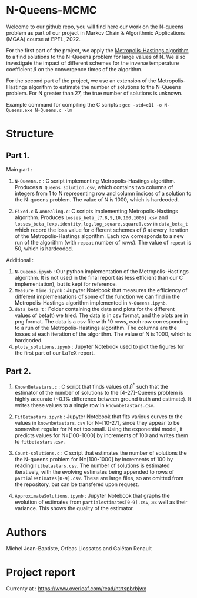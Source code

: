 # N-Queens-MCMC

Welcome to our github repo, you will find here our work on the N-queens problem as part of our project in Markov Chain & Algorithmic Applications (MCAA) course at EPFL, 2022. 

For the first part of the project, we apply the [Metropolis-Hastings algorithm](https://en.wikipedia.org/wiki/Metropolis%E2%80%93Hastings_algorithm) to a find solutions to the N-Queens problem for large values of N. We also investigate the impact of different schemes for the inverse temperature coefficient $\beta$ on the convergence times of the algorithm.

For the second part of the project, we use an extension of the Metropolis-Hastings algorithm to estimate the number of solutions to the N-Queens problem. For N greater than 27, the true number of solutions is unknown. 

Example command for compiling the C scripts : 
`gcc -std=c11 -o N-Queens.exe N-Queens.c -lm`

# Structure

## Part 1.

Main part :

1. `N-Queens.c` : C script implementing Metropolis-Hastings algorithm. Produces `N_Queens_solution.csv`, which contains two columns of integers from 1 to N representing row and column indices of a solution to the N-queens problem. The value of N is 1000, which is hardcoded.

2. `Fixed.c` & `Annealing.c`: C scripts implementing Metropolis-Hastings algorithm. Produces `losses_beta_[7,8,9,10,100,1000].csv` and `losses_beta_[exp,identity,log,log_square,square].csv` in `data_beta_t` which record the loss value for different schemes of $\beta$ at every iteration of the Metropolis-Hastings algorithm. Each row corresponds to a new run of the algorithm (with `repeat` number of rows). The value of `repeat` is 50, which is hardcoded. 


Additional :
1. `N-Queens.ipynb` : Our python implementation of the Metropolis-Hastings algorithm. It is not used in the final report (as less efficient than our C implementation), but is kept for reference.
2. `Measure_time.ipynb` : Jupyter Notebook that measures the efficiency of different implementations of some of the function we can find in the Metropolis-Hastings algorithm implemented in `N-Queens.ipynb`.
3. `data_beta_t` : Folder containing the data and plots for the different values of beta(t) we tried. The data is in csv format, and the plots are in png format. The data is a csv file with 10 rows, each row corresponding to a run of the Metropolis-Hastings algorithm. The columns are the losses at each iteration of the algorithm. The value of N is 1000, which is hardcoded.
4. `plots_solutions.ipynb` : Jupyter Notebook used to plot the figures for the first part of our LaTeX report.

## Part 2.

1. `KnownBetastars.c` : C script that finds values of $\beta^*$ such that the estimator of the number of solutions to the [4-27]-Queens problem is highly accurate (~0.1% difference between ground truth and estimate). It writes these values to a single row in `knownbetastars.csv`.

2. `FitBetastars.ipynb` : Jupyter Notebook that fits various curves to the values in `knownbetastars.csv` for N=[10-27], since they appear to be somewhat regular for N not too small. Using the exponential model, it predicts values for N=[100-1000] by increments of 100 and writes them to `fitbetastars.csv`.

3. `Count-solutions.c` : C script that estimates the number of solutions the the N-queens problem for N=[100-1000] by increments of 100 by reading `fitbetastars.csv`. The number of solutions is estimated iteratively, with the evolving estimates being appended to rows of `partialestimates[0-9].csv`. These are large files, so are omitted from the repository, but can be transfered upon request.

4. `ApproximateSolutions.ipynb` : Jupyter Notebook that graphs the evolution of estimates from `partialestimates[0-9].csv`, as well as their variance. This shows the quality of the estimator.


# Authors 

Michel Jean-Baptiste, Orfeas Liossatos and Gaiëtan Renault

# Project report

Currenty at : https://www.overleaf.com/read/ntrtspbrbjwx
